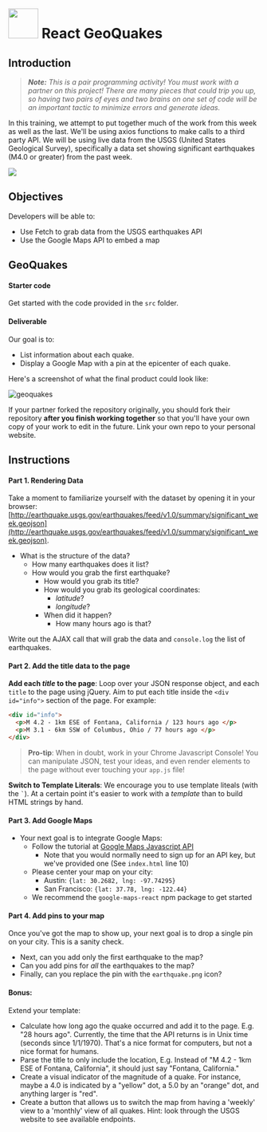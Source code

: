 # <img src="https://cloud.githubusercontent.com/assets/7833470/10423298/ea833a68-7079-11e5-84f8-0a925ab96893.png" width="60"> React GeoQuakes

## Introduction

> ***Note:*** *This is a pair programming activity! You must work with a partner on this project! There are many pieces that could trip you up, so having two pairs of eyes and two brains on one set of code will be an important tactic to minimize errors and generate ideas.*

In this training, we attempt to put together much of the work from this week as well as the last. We'll be using axios functions to make calls to a third party API.  We will be using live data from the USGS (United States Geological Survey), specifically a data set showing significant earthquakes (M4.0 or greater) from the past week.

![](https://media.giphy.com/media/3o7bubiK9vDtxXCOgU/giphy.gif)

## Objectives

Developers will be able to:
- Use Fetch to grab data from the USGS earthquakes API
- Use the Google Maps API to embed a map

## GeoQuakes

#### Starter code

Get started with the code provided in the `src` folder.

#### Deliverable

Our goal is to:
- List information about each quake.
- Display a Google Map with a pin at the epicenter of each quake.

Here's a screenshot of what the final product could look like:

![geoquakes](https://cloud.githubusercontent.com/assets/4304660/25784846/9905f872-3339-11e7-92c5-30775b6bb8f4.png)

If your partner forked the repository originally, you should fork their repository **after you finish working together** so that you'll have your own copy of your work to edit in the future. Link your own repo to your personal website.


## Instructions

#### Part 1. Rendering Data
Take a moment to familiarize yourself with the dataset by opening it in your browser: [http://earthquake.usgs.gov/earthquakes/feed/v1.0/summary/significant_week.geojson](http://earthquake.usgs.gov/earthquakes/feed/v1.0/summary/significant_week.geojson).

+ What is the structure of the data?
    + How many earthquakes does it list?
    + How would you grab the first earthquake?
        * How would you grab its title?
        * How would you grab its geological coordinates:
            - *latitude*?
            - *longitude*?
        * When did it happen?
            - How many hours ago is that?

Write out the AJAX call that will grab the data and `console.log` the list of earthquakes.

#### Part 2. Add the title data to the page

**Add each *title* to the page**: Loop over your JSON response object, and each `title` to the page using jQuery. Aim to put each title inside the `<div id="info">` section of the page. For example:

```html
<div id="info">
  <p>M 4.2 - 1km ESE of Fontana, California / 123 hours ago </p>
  <p>M 3.1 - 6km SSW of Columbus, Ohio / 77 hours ago </p>
</div>
```

> **Pro-tip**: When in doubt, work in your Chrome Javascript Console! You can manipulate JSON, test your ideas, and even render elements to the page without ever touching your `app.js` file!

**Switch to Template Literals**: We encourage you to use template liteals (with the `` ` ``). At a certain point it's easier to work with a *template* than to build HTML strings by hand.

#### Part 3. Add Google Maps
- Your next goal is to integrate Google Maps:
    - Follow the tutorial at [Google Maps Javascript API](https://developers.google.com/maps/documentation/javascript/tutorial)
        + Note that you would normally need to sign up for an API key, but we've provided one (See `index.html` line 10)
    - Please center your map on your city:
        - Austin:  `{lat: 30.2682, lng: -97.74295}`
        - San Francisco: `{lat: 37.78, lng: -122.44}`
    - We recommend the `google-maps-react` npm package to get started
    

#### Part 4. Add pins to your map
Once you've got the map to show up, your next goal is to drop a single pin on your city. This is a sanity check.  
- Next, can you add only the first earthquake to the map?
- Can you add pins for *all* the earthquakes to the map?
- Finally, can you replace the pin with the `earthquake.png` icon?

#### Bonus:
Extend your template:  
- Calculate how long ago the quake occurred and add it to the page. E.g. "28 hours ago". Currently, the time that the API returns is in Unix time (seconds since 1/1/1970). That's a nice format for computers, but not a nice format for humans.
- Parse the title to only include the location, E.g. Instead of "M 4.2 - 1km ESE of Fontana, California", it should just say "Fontana, California."
- Create a visual indicator of the magnitude of a quake. For instance, maybe a 4.0 is indicated by a "yellow" dot, a 5.0 by an "orange" dot, and anything larger is "red".
- Create a button that allows us to switch the map from having a 'weekly' view to a 'monthly' view of all quakes. Hint: look through the USGS website to see available endpoints.

